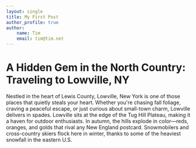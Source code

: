```yaml
---
layout: single
title: My First Post
author_profile: true
author: 
    name: Tim
    email: tim@tim.net
---
```

# **A Hidden Gem in the North Country: Traveling to Lowville, NY**

Nestled in the heart of Lewis County, Lowville, New York is one of those places that quietly steals your heart. Whether you're chasing fall foliage, craving a peaceful escape, or just curious about small-town charm, Lowville delivers in spades. Lowville sits at the edge of the Tug Hill Plateau, making it a haven for outdoor enthusiasts. In autumn, the hills explode in color—reds, oranges, and golds that rival any New England postcard. Snowmobilers and cross-country skiers flock here in winter, thanks to some of the heaviest snowfall in the eastern U.S.

